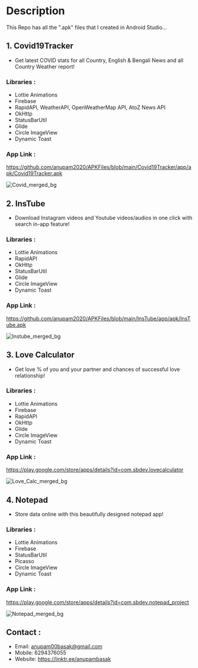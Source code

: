 # Description
This Repo has all the ".apk" files that I created in Android Studio...

## 1. Covid19Tracker
* Get latest COVID stats for all Country, English & Bengali News and all Country Weather report!

### Libraries :
* Lottie Animations
* Firebase
* RapidAPI, WeatherAPI, OpenWeatherMap API, AtoZ News API
* OkHttp
* StatusBarUtil
* Glide
* Circle ImageView
* Dynamic Toast

### App Link :
https://github.com/anupam2020/APKFiles/blob/main/Covid19Tracker/app/apk/Covid19Tracker.apk


![Covid_merged_bg](https://user-images.githubusercontent.com/63058877/148568865-5b2a0ec2-e734-4125-b8d2-748204e25988.jpg)


## 2. InsTube
* Download Instagram videos and Youtube videos/audios in one click with search in-app feature!


### Libraries :
* Lottie Animations
* RapidAPI
* OkHttp
* StatusBarUtil
* Glide
* Circle ImageView
* Dynamic Toast

### App Link :
https://github.com/anupam2020/APKFiles/blob/main/InsTube/app/apk/InsTube.apk


![Instube_merged_bg](https://user-images.githubusercontent.com/63058877/148605309-4cc5648b-8e93-424d-bef9-76a780ee98d4.jpg)


## 3. Love Calculator
* Get love % of you and your partner and chances of successful love relationship!

### Libraries :
* Lottie Animations
* Firebase
* RapidAPI
* OkHttp
* Glide
* Circle ImageView
* Dynamic Toast

### App Link :
https://play.google.com/store/apps/details?id=com.sbdev.lovecalculator


![Love_Calc_merged_bg](https://user-images.githubusercontent.com/63058877/148569244-98bab96f-26e1-411a-b64d-50e52767f5d9.jpg)


## 4. Notepad
* Store data online with this beautifully designed notepad app!

### Libraries :
* Lottie Animations
* Firebase
* StatusBarUtil
* Picasso
* Circle ImageView
* Dynamic Toast

### App Link :
https://play.google.com/store/apps/details?id=com.sbdev.notepad_project


![Notepad_merged_bg](https://user-images.githubusercontent.com/63058877/148631243-3cf28c21-bf2e-4287-acea-750721460eec.jpg)


## Contact :
* Email: anupam00basak@gmail.com
* Mobile: 6294376055
* Website: https://linktr.ee/anupambasak
